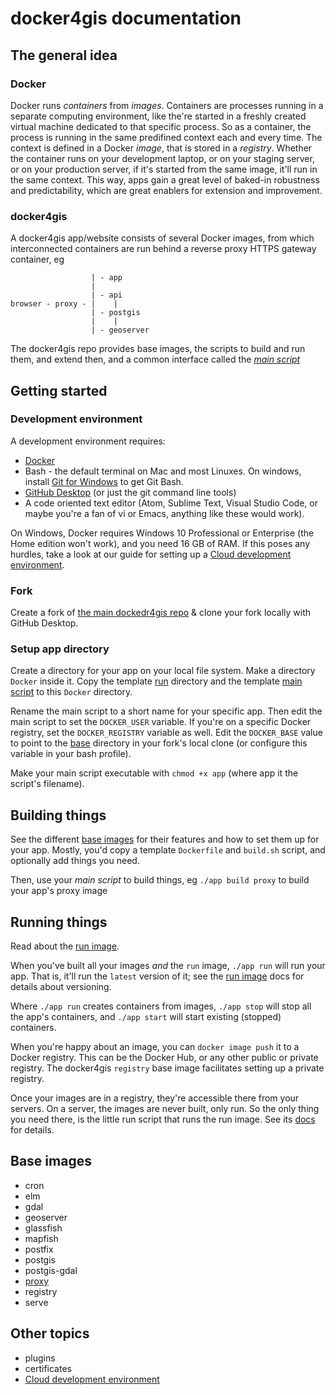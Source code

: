 # docker4gis documentation

## The general idea

### Docker

Docker runs _containers_ from _images_. Containers are processes running in a separate computing environment, like the're started in a freshly created virtual machine dedicated to that specific process. So as a container, the process is running in the same predifined context each and every time. The context is defined in a Docker _image_, that is stored in a _registry_. Whether the container runs on your development laptop, or on your staging server, or on your production server, if it's started from the same image, it'll run in the same context. This way, apps gain a great level of baked-in robustness and predictability, which are great enablers for  extension and improvement.

### docker4gis

A docker4gis app/website consists of several Docker images, from which interconnected containers are run behind a reverse proxy HTTPS gateway container, eg
```
                  | - app
                  |
                  | - api
browser - proxy - |    |
                  | - postgis
                  |    |
                  | - geoserver

```
The docker4gis repo provides base images, the scripts to build and run them, and extend then, and a common interface called the [_main script_](#building-things)


## Getting started

### Development environment

A development environment requires:

- [Docker](https://docs.docker.com/install/)
- Bash - the default terminal on Mac and most Linuxes. On windows, install [Git for Windows](https://gitforwindows.org/) to get Git Bash.
- [GitHub Desktop](https://desktop.github.com/) (or just the git command line tools)
- A code oriented text editor (Atom, Sublime Text, Visual Studio Code, or maybe you're a fan of vi or Emacs, anything like these would work).

On Windows, Docker requires Windows 10 Professional or Enterprise (the Home edition won't work), and you need 16 GB of RAM. If this poses any hurdles, take a look at our guide for setting up a [Cloud development environment](clouddevenv.md).

### Fork

Create a fork of [the main dockedr4gis repo](https://github.com/merkatorgis/docker4gis) & clone your fork locally with GitHub Desktop.

### Setup app directory

Create a directory for your app on your local file system. Make a directory `Docker` inside it. Copy the template [run](/templates/run) directory and the template [main script](/templates/script/app) to this `Docker` directory.

Rename the main script to a short name for your specific app. Then edit the main script to set the `DOCKER_USER` variable. If you're on a specific Docker registry, set the `DOCKER_REGISTRY` variable as well. Edit the `DOCKER_BASE` value to point to the [base](/base) directory in your fork's local clone (or configure this variable in your bash profile).

Make your main script executable with `chmod +x app` (where app it the script's filename).

## Building things

See the different [base images](#base-images) for their features and how to set them up for your app. Mostly, you'd copy a template `Dockerfile` and `build.sh` script, and optionally add things you need.

Then, use your _main script_ to build things, eg `./app build proxy` to build your app's proxy image

## Running things

Read about the [run image](run.md).

When you've built all your images _and_ the `run` image, `./app run` will run your app. That is, it'll run the `latest` version of it; see the [run image](run.md) docs for details about versioning.

Where `./app run` creates containers from images, `./app stop` will stop all the app's containers, and `./app start` will start existing (stopped) containers.

When you're happy about an image, you can `docker image push` it to a Docker registry. This can be the Docker Hub, or any other public or private registry. The docker4gis `registry` base image facilitates setting up a private registry.

Once your images are in a registry, they're accessible there from your servers. On a server, the images are never built, only run. So the only thing you need there, is the little run script that runs the run image. See its [docs](run.md) for details.

## Base images 

- cron
- elm
- gdal
- geoserver
- glassfish
- mapfish
- postfix
- postgis
- postgis-gdal
- [proxy](proxy.md)
- registry
- serve

## Other topics

- plugins
- certificates
- [Cloud development environment](clouddevenv.md)

